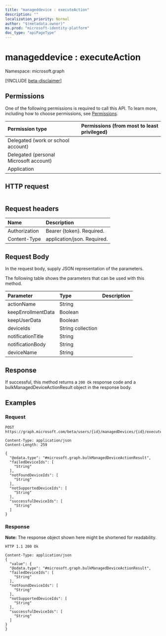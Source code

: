 ```yaml
---
title: "manageddevice : executeAction"
description: ""
localization_priority: Normal
author: "$(metadata.owner)"
ms.prod: "microsoft-identity-platform"
doc_type: "apiPageType"
---
```


# manageddevice : executeAction

Namespace: microsoft.graph

[!INCLUDE [beta-disclaimer](../../includes/beta-disclaimer.md)]

## Permissions

One of the following permissions is required to call this API. To learn more, including how to choose permissions, see [Permissions](/graph/permissions-reference).

| Permission type                        | Permissions (from most to least privileged) |
| :------------------------------------- | :------------------------------------------ |
| Delegated (work or school account)     |                                             |
| Delegated (personal Microsoft account) |                                             |
| Application                            |                                             |

## HTTP request

<!-- {
  "blockType": "ignored"
}
-->

```http

```

## Request headers

| Name          | Description                 |
| :------------ | :-------------------------- |
| Authorization | Bearer {token}. Required.   |
| Content-Type  | application/json. Required. |

## Request Body

In the request body, supply JSON representation of the parameters.

<!-- Actions and Functions -->

The following table shows the parameters that can be used with this method.

| Parameter          | Type              | Description |
| :----------------- | :---------------- | :---------- |
| actionName         | String            |             |
| keepEnrollmentData | Boolean           |             |
| keepUserData       | Boolean           |             |
| deviceIds          | String collection |             |
| notificationTitle  | String            |             |
| notificationBody   | String            |             |
| deviceName         | String            |             |

<!-- CRUD Methods -->

## Response

If successful, this method returns a `200 Ok` response code and a bulkManagedDeviceActionResult object in the response body.

## Examples

### Request

<!-- {
  "blockType": "request",
  "name": "manageddevice_executeaction"
}
-->

```http
POST https://graph.microsoft.com/beta/users/{id}/managedDevices/{id}/executeAction

Content-Type: application/json
Content-Length: 259

{
  "@odata.type": "#microsoft.graph.bulkManagedDeviceActionResult",
  "failedDeviceIds": [
    "String"
  ],
  "notFoundDeviceIds": [
    "String"
  ],
  "notSupportedDeviceIds": [
    "String"
  ],
  "successfulDeviceIds": [
    "String"
  ]
}

```

### Response

**Note:** The response object shown here might be shortened for readability.

<!-- {
  "blockType": "response",
  "truncated": true,
  "@odata.type": "microsoft.management.services.api.bulkManagedDeviceActionResult"
}
-->

```http
HTTP 1.1 200 Ok

Content-Type: application/json
{
  "value": {
  "@odata.type": "#microsoft.graph.bulkManagedDeviceActionResult",
  "failedDeviceIds": [
    "String"
  ],
  "notFoundDeviceIds": [
    "String"
  ],
  "notSupportedDeviceIds": [
    "String"
  ],
  "successfulDeviceIds": [
    "String"
  ]
}
}

```
